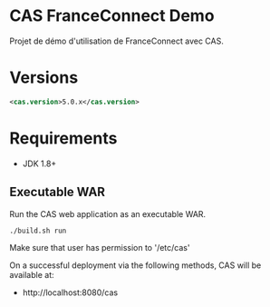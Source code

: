 CAS FranceConnect Demo
============================

Projet de démo d'utilisation de FranceConnect avec CAS.

# Versions

```xml
<cas.version>5.0.x</cas.version>
```

# Requirements
* JDK 1.8+

## Executable WAR

Run the CAS web application as an executable WAR.

```bash
./build.sh run
```
Make sure that user has permission to '/etc/cas'
   
On a successful deployment via the following methods, CAS will be available at:
* http://localhost:8080/cas
